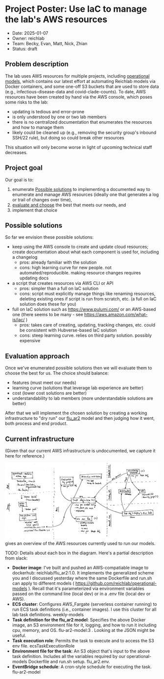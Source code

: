 # Project Poster: Use IaC to manage the lab's AWS resources

- Date: 2025-01-07
- Owner: reichlab
- Team: Becky, Evan, Matt, Nick, Zhian
- Status: draft

## Problem description

The lab uses AWS resources for multiple projects, including [operational models](https://github.com/reichlab/operational-models), which contains our latest effort at automating Reichlab models via Docker containers, and some one-off S3 buckets that are used to store data (e.g., infectious-disease-data and covid-clade-counts). To date, AWS resources have been created by hand via the AWS console, which poses some risks to the lab:

- updating is tedious and error-prone
- is only understood by one or two lab members
- there is no centralized documentation that enumerates the resources and how to manage them
- likely could be cleaned up (e.g., removing the security group's inbound SSH/22 rule), but doing so could break other resources

This situation will only become worse in light of upcoming technical staff decreases.

## Project goal

Our goal is to:
1. enumerate [Possible solutions](#possible-solutions) to implementing a documented way to enumerate and manage AWS resources (ideally one that generates a log or trail of changes over time),
2. [evaluate and choose](#evaluation-approach) the best that meets our needs, and
3. implement that choice

## Possible solutions

So far we envision these possible solutions:

- keep using the AWS console to create and update cloud resources; create documentation about what each component is used for, including a changelog
  - pros: already familiar with the solution
  - cons: high learning curve for new people. not automated/reproducible. making resource changes requires updating docs
- a script that creates resources via AWS CLI or API
  - pros: simpler than a full on IaC solution 
  - cons: script must explicitly manage things like renaming resources, deleting existing ones if script is run from scratch, etc. (a full on IaC solution does these for you)
- full on IaC solution such as https://www.pulumi.com/ or an AWS-based one (there seems to be many - see https://aws.amazon.com/what-is/iac/ )
  - pros: takes care of creating, updating, tracking changes, etc. could be consistent with Hubverse-based IaC solution
  - cons: steep learning curve. relies on third party solution. possibly expensive

## Evaluation approach

Once we've enumerated possible solutions then we will evaluate them to choose the best for us. The choice should balance:

- features (must meet our needs)
- learning curve (solutions that leverage lab experience are better)
- cost (lower cost solutions are better)
- understandability to lab members (more understandable solutions are better)

After that we will implement the chosen solution by creating a working infrastructure to "dry run" our [flu_ar2](https://github.com/reichlab/operational-models/tree/main/flu_ar2) model and then judging how it went, both process and end product.

## Current infrastructure

(Given that our current AWS infrastructure is undocumented, we capture it here for reference.)

![aws-diagram.jpg](aws-diagram.jpg) gives an overview of the AWS resources currently used to run our models.

TODO: Details about each box in the diagram. Here's a partial description from slack:

- **Docker image**: I've built and pushed an AWS-compatiable image to dockerhub: reichlab/flu_ar2:1.0. It implements the generalized scheme you and I discussed yesterday where the same Dockerfile and run.sh can apply to different models ( https://github.com/reichlab/operational-models ). Recall that it's parameterized via environment variables passed on the command line (local dev) or in a .env file (local dev or AWS).
- **ECS cluster**: Configures AWS_Fargate (serverless container running) to run ECS task definitions (i.e., container images). I use this cluster for all lab task definitions. weekly-models
- **Task definition for the flu_ar2 model**: Specifies the above Docker image, an S3 environment file for it, logging, and how to run it including cpu, memory, and OS. flu-ar2-model:3 . Looking at the JSON might be useful.
- **Task execution role**: Permits the task to execute and to access the S3 env file. ecsTaskExecutionRole
- **Environment file for the task**: An S3 object that's input to the above task definition. Includes all the variables required by our operational-models Dockerfile and run.sh setup. flu_ar2.env.
- **EventBridge schedule**: A cron-style schedule for executing the task. flu-ar2-model
